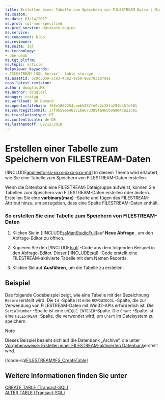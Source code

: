```yaml
---
title: Erstellen einer Tabelle zum Speichern von FILESTREAM-Daten | Microsoft-Dokumentation
ms.custom: 
ms.date: 03/14/2017
ms.prod: sql-non-specified
ms.prod_service: database-engine
ms.service: 
ms.component: blob
ms.reviewer: 
ms.suite: sql
ms.technology:
- dbe-blob
ms.tgt_pltfrm: 
ms.topic: article
helpviewer_keywords:
- FILESTREAM [SQL Server], table storage
ms.assetid: 029c3059-5c83-43e2-a859-9027031b7de1
caps.latest.revision: 
author: douglaslMS
ms.author: douglasl
manager: craigg
ms.workload: On Demand
ms.openlocfilehash: f68e1867254caeb5257fe0c2c28fa291b45fd901
ms.sourcegitcommit: 37f0b59e648251be673389fa486b0a984ce22c81
ms.translationtype: HT
ms.contentlocale: de-DE
ms.lasthandoff: 02/12/2018
---
```

# <a name="create-a-table-for-storing-filestream-data"></a>Erstellen einer Tabelle zum Speichern von FILESTREAM-Daten
[!INCLUDE[appliesto-ss-xxxx-xxxx-xxx-md](../../includes/appliesto-ss-xxxx-xxxx-xxx-md.md)]
In diesem Thema wird erläutert, wie Sie eine Tabelle zum Speichern von FILESTREAM-Daten erstellen.  
  
 Wenn die Datenbank eine FILESTREAM-Dateigruppe aufweist, können Sie Tabellen zum Speichern von FILESTREAM-Daten erstellen oder ändern. Erstellen Sie eine **varbinary(max)** -Spalte und fügen das FILESTREAM-Attribut hinzu, um anzugeben, dass eine Spalte FILESTREAM-Daten enthält.  
  
### <a name="to-create-a-table-to-store-filestream-data"></a>So erstellen Sie eine Tabelle zum Speichern von FILESTREAM-Daten  
  
1.  Klicken Sie in [!INCLUDE[ssManStudioFull](../../includes/ssmanstudiofull-md.md)]auf **Neue Abfrage** , um den Abfrage-Editor zu öffnen.  
  
2.  Kopieren Sie den [!INCLUDE[tsql](../../includes/tsql-md.md)] -Code aus dem folgenden Beispiel in den Abfrage-Editor. Dieser [!INCLUDE[tsql](../../includes/tsql-md.md)] -Code erstellt eine FILESTREAM-aktivierte Tabelle mit dem Namen Records.  
  
3.  Klicken Sie auf **Ausführen**, um die Tabelle zu erstellen.  
  
## <a name="example"></a>Beispiel  
 Das folgende Codebeispiel zeigt, wie eine Tabelle mit der Bezeichnung `Records`erstellt wird. Die `Id` -Spalte ist eine `ROWGUIDCOL` -Spalte, die zur Verwendung von FILESTREAM-Daten mit Win32-APIs erforderlich ist. Die `SerialNumber` -Spalte ist eine `UNIQUE INTEGER`-Spalte. Die `Chart` -Spalte ist eine `FILESTREAM` -Spalte, die verwendet wird, um `Chart` im Dateisystem zu speichern.  
  
> [!NOTE]  
>  Dieses Beispiel bezieht sich auf die Datenbank „Archive“, die unter [Vorgehensweise: Erstellen einer FILESTREAM-aktivierten Datenbank](../../relational-databases/blob/create-a-filestream-enabled-database.md)erstellt wird.  
  
 [!code-sql[FILESTREAM#FS_CreateTable](../../relational-databases/blob/codesnippet/tsql/create-a-table-for-stori_1.sql)]  
  
## <a name="see-also"></a>Weitere Informationen finden Sie unter  
 [CREATE TABLE &#40;Transact-SQL&#41;](../../t-sql/statements/create-table-transact-sql.md)   
 [ALTER TABLE &#40;Transact-SQL&#41;](../../t-sql/statements/alter-table-transact-sql.md)  
  
  
